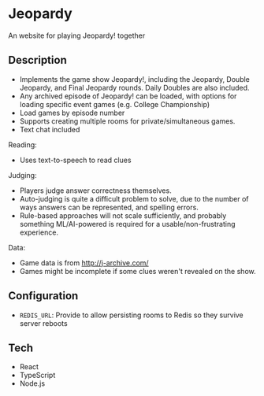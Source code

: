 # Jeopardy

An website for playing Jeopardy! together

## Description

- Implements the game show Jeopardy!, including the Jeopardy, Double Jeopardy, and Final Jeopardy rounds. Daily Doubles are also included.
- Any archived episode of Jeopardy! can be loaded, with options for loading specific event games (e.g. College Championship)
- Load games by episode number
- Supports creating multiple rooms for private/simultaneous games.
- Text chat included

Reading:
* Uses text-to-speech to read clues

Judging:
* Players judge answer correctness themselves.
* Auto-judging is quite a difficult problem to solve, due to the number of ways answers can be represented, and spelling errors.
* Rule-based approaches will not scale sufficiently, and probably something ML/AI-powered is required for a usable/non-frustrating experience.

Data:
* Game data is from http://j-archive.com/
* Games might be incomplete if some clues weren't revealed on the show.

## Configuration

- `REDIS_URL`: Provide to allow persisting rooms to Redis so they survive server reboots

## Tech

- React
- TypeScript
- Node.js
